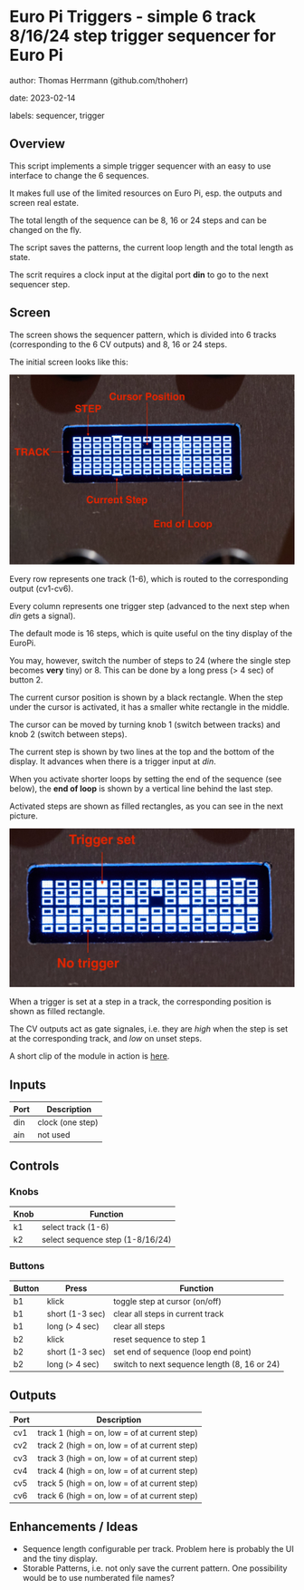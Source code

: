 # Euro Pi Triggers - simple 6 track 8/16/24 step trigger sequencer for Euro Pi

author: Thomas Herrmann (github.com/thoherr)

date: 2023-02-14

labels: sequencer, trigger

## Overview

This script implements a simple trigger sequencer with an easy to use interface to change
the 6 sequences.

It makes full use of the limited resources on Euro Pi, esp. the outputs and screen real estate.

The total length of the sequence can be 8, 16 or 24 steps and can be changed on the fly.

The script saves the patterns, the current loop length and the total length as state.

The scrit requires a clock input at the digital port **din** to go to the next sequencer step.

## Screen

The screen shows the sequencer pattern, which is divided into 6 tracks (corresponding to the
6 CV outputs) and 8, 16 or 24 steps.

The initial screen looks like this:

![UI Elements](./triggers-docs/EuroPiTrigger-UI-Elements.jpg)

Every row represents one track (1-6), which is routed to the corresponding output (cv1-cv6).

Every column represents one trigger step (advanced to the next step when *din* gets a signal).

The default mode is 16 steps, which is quite useful on the tiny display of the EuroPi.

You may, however, switch the number of steps to 24 (where the single step becomes **very**
tiny) or 8. This can be done by a long press (> 4 sec) of button 2.

The current cursor position is shown by a black rectangle. When the step under the cursor is activated,
it has a smaller white rectangle in the middle.

The cursor can be moved by turning knob 1 (switch between tracks) and knob 2 (switch between steps).

The current step is shown by two lines at the top and the bottom of the display. It advances when
there is a trigger input at *din*.

When you activate shorter loops by setting the end of the sequence (see below), the **end of loop**
is shown by a vertical line behind the last step.

Activated steps are shown as filled rectangles, as you can see in the next picture.

![Triggers](./triggers-docs/EuroPiTrigger-Triggersetting.jpg)

When a trigger is set at a step in a track, the corresponding position is shown as filled
rectangle.

The CV outputs act as gate signales, i.e. they are *high* when the step is set at the corresponding track,
and *low* on unset steps.

A short clip of the module in action is [here](./triggers-docs/EuroPiTrigger-Running.mov).


## Inputs

| **Port** | **Description**  |
|----------|------------------|
| din      | clock (one step) |
| ain      | not used         |

## Controls

### Knobs

| **Knob** | **Function**                     |
|----------|----------------------------------|
| k1       | select track (1-6)               |
| k2       | select sequence step (1-8/16/24) |

### Buttons

| **Button** | **Press**       | **Function**                                 |
|------------|-----------------|----------------------------------------------|
| b1         | klick           | toggle step at cursor (on/off)               |
| b1         | short (1-3 sec) | clear all steps in current track             |
| b1         | long (> 4 sec)  | clear all steps                              |
| b2         | klick           | reset sequence to step 1                     |
| b2         | short (1-3 sec) | set end of sequence (loop end point)         |
| b2         | long (> 4 sec)  | switch to next sequence length (8, 16 or 24) |

## Outputs

| **Port** | **Description**                               |
|----------|-----------------------------------------------|
| cv1      | track 1 (high = on, low = of at current step) |
| cv2      | track 2 (high = on, low = of at current step) |
| cv3      | track 3 (high = on, low = of at current step) |
| cv4      | track 4 (high = on, low = of at current step) |
| cv5      | track 5 (high = on, low = of at current step) |
| cv6      | track 6 (high = on, low = of at current step) |

## Enhancements / Ideas

* Sequence length configurable per track. Problem here is probably the UI and the tiny display.
* Storable Patterns, i.e. not only save the current pattern. One possibility would be to use numberated file names?

